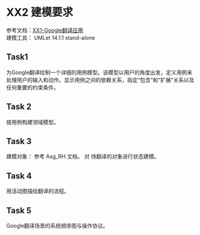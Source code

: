 # XX2 建模要求

参考文档：[XX1-Google翻译应用](https://rookies-sysu.github.io/Dashboard/XX1-google-translate-app)  
建模工具： UMLet 14.1.1 stand-alone

## Task1

为Google翻译绘制一个详细的用例模型。该模型以用户的角度出发，定义用例来处理用户的输入和动作。显示用例之间的依赖关系，指定“包含”和“扩展”关系以及任何重要的约束条件。

## Task 2
按用例构建领域模型。

## Task 3
建模对象： 参考 Asg_RH 文档， 对 待翻译的对象进行状态建模。

## Task 4
用活动图描绘翻译的流程。

## Task 5
Google翻译场景的系统顺序图与操作协议。
